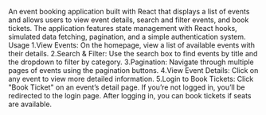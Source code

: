 An event booking application built with React that displays a list of events and allows users to view event details, search and filter events, and book tickets. The application features state management with React hooks, simulated data fetching, pagination, and a simple authentication system.
Usage
1.View Events: On the homepage, view a list of available events with their details.
2.Search & Filter: Use the search box to find events by title and the dropdown to filter by category.
3.Pagination: Navigate through multiple pages of events using the pagination buttons.
4.View Event Details: Click on any event to view more detailed information.
5.Login to Book Tickets:
    Click "Book Ticket" on an event’s detail page. If you’re not logged in, you’ll be redirected to the login page.
    After logging in, you can book tickets if seats are available.
